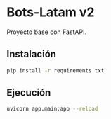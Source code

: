 # Bots-Latam v2

Proyecto base con FastAPI.

## Instalación

```bash
pip install -r requirements.txt
```

## Ejecución

```bash
uvicorn app.main:app --reload
``` 